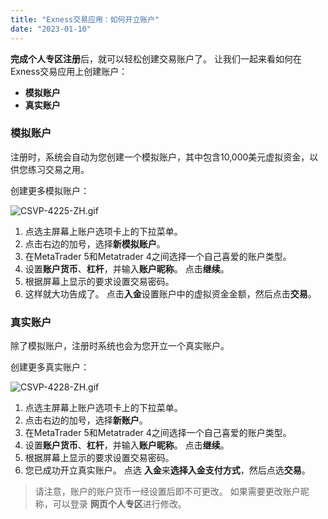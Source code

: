 ```yaml
---
title: "Exness交易应用：如何开立账户"
date: "2023-01-10"
---
```


**完成个人专区注册**后，就可以轻松创建交易账户了。 让我们一起来看如何在Exness交易应用上创建账户：

- **模拟账户**
- **真实账户**

### 模拟账户

注册时，系统会自动为您创建一个模拟账户，其中包含10,000美元虚拟资金，以供您练习交易之用。

创建更多模拟账户：

![CSVP-4225-ZH.gif](https://get.exness.help/hc/article_attachments/6034142056732/CSVP-4225-ZH.gif)

1. 点选主屏幕上账户选项卡上的下拉菜单。
2. 点击右边的加号，选择**新模拟账户**。
3. 在MetaTrader 5和Metatrader 4之间选择一个自己喜爱的账户类型。
4. 设置**账户货币**、**杠杆**，并输入**账户昵称**。 点击**继续**。
5. 根据屏幕上显示的要求设置交易密码。
6. 这样就大功告成了。 点击**入金**设置账户中的虚拟资金金额，然后点击**交易**。

### 真实账户

除了模拟账户，注册时系统也会为您开立一个真实账户。

创建更多真实账户：

![CSVP-4228-ZH.gif](https://get.exness.help/hc/article_attachments/6034142111388/CSVP-4228-ZH.gif)

1. 点选主屏幕上账户选项卡上的下拉菜单。
2. 点击右边的加号，选择**新账户**。
3. 在MetaTrader 5和Metatrader 4之间选择一个自己喜爱的账户类型。
4. 设置**账户货币**、**杠杆**，并输入**账户昵称**。 点击**继续**。
5. 根据屏幕上显示的要求设置交易密码。
6. 您已成功开立真实账户。 点选 **入金**来**选择入金支付方式**，然后点选**交易**。

> 请注意，账户的账户货币一经设置后即不可更改。 如果需要更改账户昵称，可以登录 **网页个人专区**进行修改。
